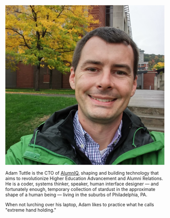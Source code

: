 <img src="https://raw.githubusercontent.com/atuttle/speaking-bio/master/Adam-Tuttle.jpg" alt="Adam Tuttle" width="500" />

Adam Tuttle is the CTO of [AlumnIQ](https://www.alumniq.com), shaping and building technology that aims to revolutionize Higher Education Advancement and Alumni Relations. He is a coder, systems thinker, speaker, human interface designer — and fortunately enough, temporary collection of stardust in the approximate shape of a human being — living in the suburbs of Philadelphia, PA.

When not lurching over his laptop, Adam likes to practice what he calls "extreme hand holding."
